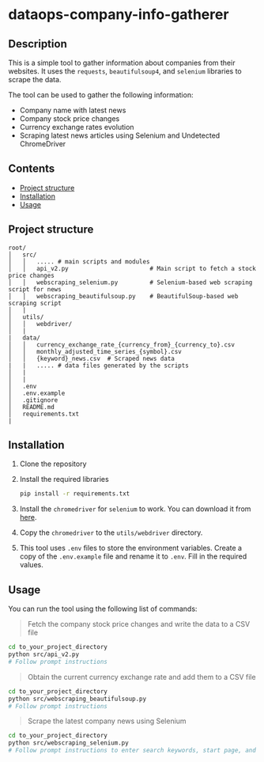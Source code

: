 # dataops-company-info-gatherer

## Description

This is a simple tool to gather information about companies from their websites. It uses the `requests`, `beautifulsoup4`, and `selenium` libraries to scrape the data.

The tool can be used to gather the following information:
- Company name with latest news
- Company stock price changes
- Currency exchange rates evolution
- Scraping latest news articles using Selenium and Undetected ChromeDriver

## Contents
- [Project structure](#project-structure)
- [Installation](#installation)
- [Usage](#usage)

## Project structure
```
root/
│   src/
│   │   ..... # main scripts and modules
│   │   api_v2.py                       # Main script to fetch a stock price changes
│   │   webscraping_selenium.py         # Selenium-based web scraping script for news
│   │   webscraping_beautifulsoup.py    # BeautifulSoup-based web scraping script 
│   |
│   utils/
│   │   webdriver/
│   |
|   data/
│   │   currency_exchange_rate_{currency_from}_{currency_to}.csv
│   │   monthly_adjusted_time_series_{symbol}.csv
│   │   {keyword}_news.csv  # Scraped news data
|   |   ..... # data files generated by the scripts
│   |
│   |
│   .env
│   .env.example
│   .gitignore
│   README.md
│   requirements.txt
|
```

## Installation
1. Clone the repository

2. Install the required libraries
    ```bash
    pip install -r requirements.txt
    ```

3. Install the `chromedriver` for `selenium` to work. You can download it from [here](https://sites.google.com/a/chromium.org/chromedriver/downloads).

4. Copy the `chromedriver` to the `utils/webdriver` directory.

5. This tool uses `.env` files to store the environment variables. Create a copy of the `.env.example` file and rename it to `.env`. Fill in the required values.

## Usage

You can run the tool using the following list of commands:

> Fetch the company stock price changes and write the data to a CSV file
```bash
cd to_your_project_directory
python src/api_v2.py
# Follow prompt instructions
```

> Obtain the current currency exchange rate and add them to a CSV file
```bash
cd to_your_project_directory
python src/webscraping_beautifulsoup.py
# Follow prompt instructions
```

> Scrape the latest company news using Selenium
```bash
cd to_your_project_directory
python src/webscraping_selenium.py
# Follow prompt instructions to enter search keywords, start page, and max pages
```